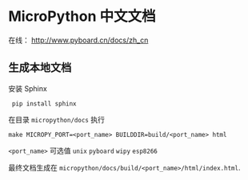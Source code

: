 MicroPython 中文文档
=========================

在线：
http://www.pyboard.cn/docs/zh_cn

生成本地文档
------------

安装 Sphinx

     pip install sphinx

在目录 `micropython/docs` 执行

    make MICROPY_PORT=<port_name> BUILDDIR=build/<port_name> html

`<port_name>` 可选值 `unix` `pyboard` `wipy` `esp8266`

最终文档生成在 `micropython/docs/build/<port_name>/html/index.html`.

